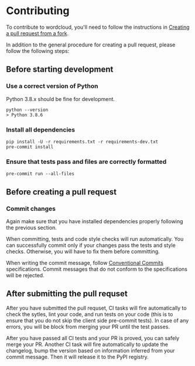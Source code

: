 # Contributing

To contribute to wordcloud, you'll need to follow the instructions in [Creating a pull request from a fork](https://help.github.com/en/github/collaborating-with-issues-and-pull-requests/creating-a-pull-request-from-a-fork).

In addition to the general procedure for creating a pull request, please follow the following steps:

## Before starting development

### Use a correct version of Python

Python 3.8.x should be fine for development.

```
python --version
> Python 3.8.6
```

### Install all dependencies

```
pip install -U -r requirements.txt -r requirements-dev.txt
pre-commit install
```

### Ensure that tests pass and files are correctly formatted

```
pre-commit run --all-files
```

## Before creating a pull request

### Commit changes

Again make sure that you have installed dependencies properly following the previous section.

When committing, tests and code style checks will run automatically.
You can successfully commit only if your changes pass the tests and style checks.
Otherwise, you will have to fix them before committing.

When writing the commit message, follow [Conventional Commits](https://www.conventionalcommits.org/en/v1.0.0/#summary) specifications.
Commit messages that do not conform to the specifications will be rejected.

## After submitting the pull requset

After you have submitted the pull requset, CI tasks will fire automatically to check the sytles, lint your code, and run tests on your code (this is to ensure that you do not skip the client side pre-commit tests). In case of any errors, you will be block from merging your PR until the test passes.

After you have passed all CI tests and your PR is proved, you can safely merge your PR. Another CI task will fire automatically to update the changelog, bump the version based on information inferred from your commit message. Then it will release it to the PyPI registry.
